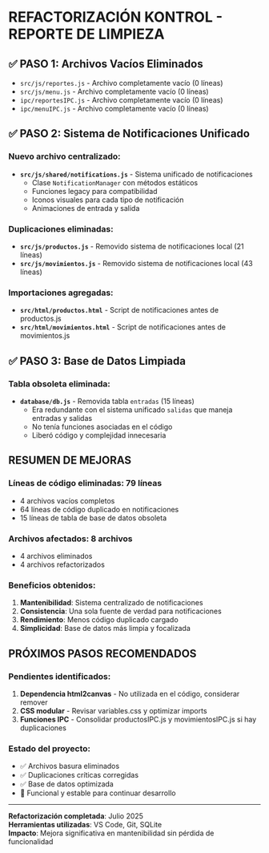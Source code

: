 # REFACTORIZACIÓN KONTROL - REPORTE DE LIMPIEZA

## ✅ PASO 1: Archivos Vacíos Eliminados
- `src/js/reportes.js` - Archivo completamente vacío (0 líneas)
- `src/js/menu.js` - Archivo completamente vacío (0 líneas)  
- `ipc/reportesIPC.js` - Archivo completamente vacío (0 líneas)
- `ipc/menuIPC.js` - Archivo completamente vacío (0 líneas)

## ✅ PASO 2: Sistema de Notificaciones Unificado

### Nuevo archivo centralizado:
- **`src/js/shared/notifications.js`** - Sistema unificado de notificaciones
  - Clase `NotificationManager` con métodos estáticos
  - Funciones legacy para compatibilidad
  - Iconos visuales para cada tipo de notificación
  - Animaciones de entrada y salida

### Duplicaciones eliminadas:
- **`src/js/productos.js`** - Removido sistema de notificaciones local (21 líneas)
- **`src/js/movimientos.js`** - Removido sistema de notificaciones local (43 líneas)

### Importaciones agregadas:
- **`src/html/productos.html`** - Script de notificaciones antes de productos.js
- **`src/html/movimientos.html`** - Script de notificaciones antes de movimientos.js

## ✅ PASO 3: Base de Datos Limpiada

### Tabla obsoleta eliminada:
- **`database/db.js`** - Removida tabla `entradas` (15 líneas)
  - Era redundante con el sistema unificado `salidas` que maneja entradas y salidas
  - No tenía funciones asociadas en el código
  - Liberó código y complejidad innecesaria

## RESUMEN DE MEJORAS

### Líneas de código eliminadas: **79 líneas**
- 4 archivos vacíos completos
- 64 líneas de código duplicado en notificaciones
- 15 líneas de tabla de base de datos obsoleta

### Archivos afectados: **8 archivos**
- 4 archivos eliminados
- 4 archivos refactorizados

### Beneficios obtenidos:
1. **Mantenibilidad**: Sistema centralizado de notificaciones
2. **Consistencia**: Una sola fuente de verdad para notificaciones
3. **Rendimiento**: Menos código duplicado cargado
4. **Simplicidad**: Base de datos más limpia y focalizada

## PRÓXIMOS PASOS RECOMENDADOS

### Pendientes identificados:
1. **Dependencia html2canvas** - No utilizada en el código, considerar remover
2. **CSS modular** - Revisar variables.css y optimizar imports
3. **Funciones IPC** - Consolidar productosIPC.js y movimientosIPC.js si hay duplicaciones

### Estado del proyecto:
- ✅ Archivos basura eliminados
- ✅ Duplicaciones críticas corregidas  
- ✅ Base de datos optimizada
- 🔄 Funcional y estable para continuar desarrollo

---
**Refactorización completada**: Julio 2025  
**Herramientas utilizadas**: VS Code, Git, SQLite  
**Impacto**: Mejora significativa en mantenibilidad sin pérdida de funcionalidad
